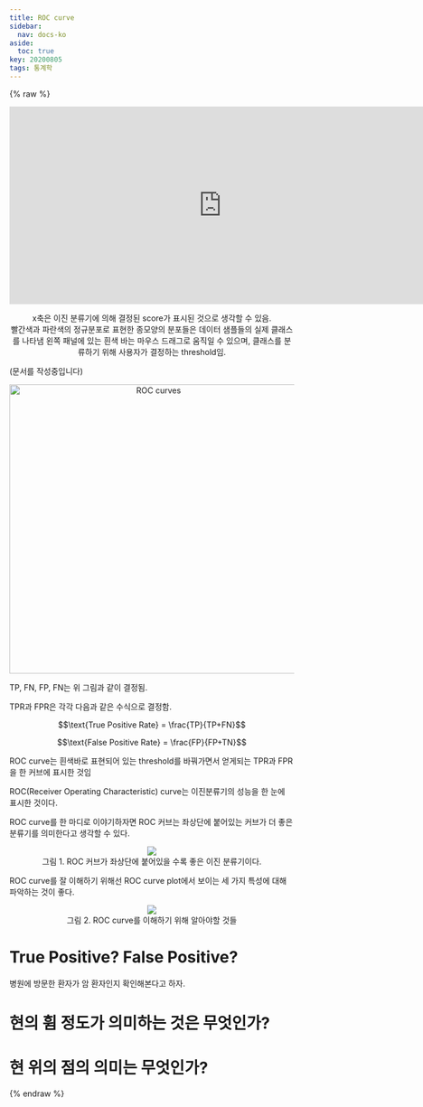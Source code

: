 ```yaml
---
title: ROC curve
sidebar:
  nav: docs-ko
aside:
  toc: true
key: 20200805
tags: 통계학
---
```


<style>
    iframe {
        display: block;
        border-style: none;
        margin: 0 auto;
    }
</style>

{% raw %}

<center>
  <iframe width = "750" height = "350" frameborder = "0" src="https://angeloyeo.github.io/p5/2020-08-05-ROC/"></iframe>

x축은 이진 분류기에 의해 결정된 score가 표시된 것으로 생각할 수 있음.<br>
빨간색과 파란색의 정규분포로 표현한 종모양의 분포들은 데이터 샘플들의 실제 클래스를 나타냄
왼쪽 패널에 있는 흰색 바는 마우스 드래그로 움직일 수 있으며, 클래스를 분류하기 위해 사용자가 결정하는 threshold임.

</center>

(문서를 작성중입니다)


<p align = "center">
<a title="Sharpr / CC BY-SA (https://creativecommons.org/licenses/by-sa/3.0)" href="https://commons.wikimedia.org/wiki/File:ROC_curves.svg"><img width="512" alt="ROC curves" src="https://upload.wikimedia.org/wikipedia/commons/thumb/4/4f/ROC_curves.svg/512px-ROC_curves.svg.png"></a>
</p>

TP, FN, FP, FN는 위 그림과 같이 결정됨.

TPR과 FPR은 각각 다음과 같은 수식으로 결정함.

$$\text{True Positive Rate} = \frac{TP}{TP+FN}$$

$$\text{False Positive Rate} = \frac{FP}{FP+TN}$$

ROC curve는 흰색바로 표현되어 있는 threshold를 바꿔가면서 얻게되는 TPR과 FPR을 한 커브에 표시한 것임


ROC(Receiver Operating Characteristic) curve는 이진분류기의 성능을 한 눈에 표시한 것이다. 

ROC curve를 한 마디로 이야기하자면 ROC 커브는 좌상단에 붙어있는 커브가 더 좋은 분류기를 의미한다고 생각할 수 있다.

<p align = "center">
  <img src = "https://raw.githubusercontent.com/angeloyeo/angeloyeo.github.io/master/pics/2020-08-05-ROC/pic1.png">
  <br>
  그림 1. ROC 커브가 좌상단에 붙어있을 수록 좋은 이진 분류기이다.
</p>

ROC curve를 잘 이해하기 위해선 ROC curve plot에서 보이는 세 가지 특성에 대해 파악하는 것이 좋다.

<p align = "center">
  <img src = "https://raw.githubusercontent.com/angeloyeo/angeloyeo.github.io/master/pics/2020-08-05-ROC/pic2.png">
  <br>
  그림 2. ROC curve를 이해하기 위해 알아야할 것들
</p>


# True Positive? False Positive?

병원에 방문한 환자가 암 환자인지 확인해본다고 하자.


# 현의 휨 정도가 의미하는 것은 무엇인가?

# 현 위의 점의 의미는 무엇인가?

{% endraw %}

